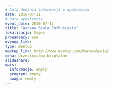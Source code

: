 ```yaml
---
# Data dodania informacji o wydarzeniu
date: 2016-07-11
# Data wydarzenia
event_date: 2016-07-13
title: "Warsaw Scala Enthusiasts"
lokalizacja: Sages
prowadzacy: wse
evenea_link:
type: meetup
meetup_link: http://www.meetup.com/WarsawScala/
cena: Uczestnictwo bezpłatne
slideshare:
opis:
  informacje: empty
  program: empty
  uwaga: empty
---
```

